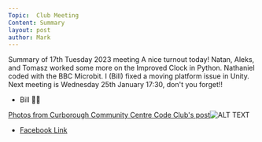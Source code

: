 ```yaml
---
Topic:  Club Meeting
Content: Summary
layout: post
author: Mark
---
```

Summary of 17th Tuesday 2023 meeting
A nice turnout today!
Natan, Aleks, and Tomasz worked some more on the Improved Clock in Python.
Nathaniel coded with the BBC Microbit.
I (Bill) fixed a moving platform issue in Unity.
Next meeting is Wednesday 25th January 17:30, don't you forget!!
- Bill 🦢🦆

[Photos from Curborough Community Centre Code Club's post](https://www.facebook.com/720665616418529/posts/684405273377897)![ALT TEXT](https://scontent.fbhx6-1.fna.fbcdn.net/v/t39.30808-6/323359494_8704133926294336_4379549342175175232_n.jpg?stp=dst-jpg_p720x720&_nc_cat=101&ccb=1-7&_nc_sid=5f2048&_nc_ohc=FZdrUKZaJg4AX_fGa1q&_nc_ht=scontent.fbhx6-1.fna&edm=AKK4YLsEAAAA&oh=00_AfDTylme7bzBxNHKT0hZ9gUar7OgnGYpkVtaxD-S0x_9Zg&oe=652BDF56)

* [Facebook Link](https://www.facebook.com/720665616418529/posts/684405273377897)


